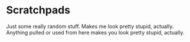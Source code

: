 # Scratchpads
Just some really random stuff. Makes me look pretty stupid, actually. Anything pulled or used from here makes you look pretty stupid, actually.
